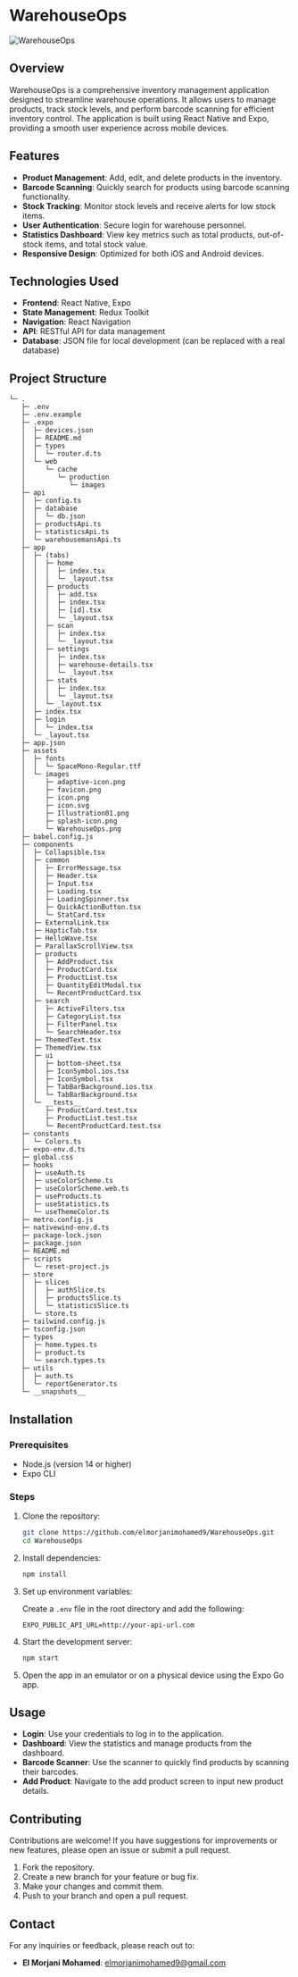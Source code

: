 # WarehouseOps

![WarehouseOps](assets/images/WarehouseOps.jpg)

## Overview

WarehouseOps is a comprehensive inventory management application designed to streamline warehouse operations. It allows users to manage products, track stock levels, and perform barcode scanning for efficient inventory control. The application is built using React Native and Expo, providing a smooth user experience across mobile devices.

## Features

- **Product Management**: Add, edit, and delete products in the inventory.
- **Barcode Scanning**: Quickly search for products using barcode scanning functionality.
- **Stock Tracking**: Monitor stock levels and receive alerts for low stock items.
- **User Authentication**: Secure login for warehouse personnel.
- **Statistics Dashboard**: View key metrics such as total products, out-of-stock items, and total stock value.
- **Responsive Design**: Optimized for both iOS and Android devices.

## Technologies Used

- **Frontend**: React Native, Expo
- **State Management**: Redux Toolkit
- **Navigation**: React Navigation
- **API**: RESTful API for data management
- **Database**: JSON file for local development (can be replaced with a real database)

## Project Structure

```
└─ .
   ├─ .env
   ├─ .env.example
   ├─ .expo
   │  ├─ devices.json
   │  ├─ README.md
   │  ├─ types
   │  │  └─ router.d.ts
   │  └─ web
   │     └─ cache
   │        └─ production
   │           └─ images
   ├─ api
   │  ├─ config.ts
   │  ├─ database
   │  │  └─ db.json
   │  ├─ productsApi.ts
   │  ├─ statisticsApi.ts
   │  └─ warehousemansApi.ts
   ├─ app
   │  ├─ (tabs)
   │  │  ├─ home
   │  │  │  ├─ index.tsx
   │  │  │  └─ _layout.tsx
   │  │  ├─ products
   │  │  │  ├─ add.tsx
   │  │  │  ├─ index.tsx
   │  │  │  ├─ [id].tsx
   │  │  │  └─ _layout.tsx
   │  │  ├─ scan
   │  │  │  ├─ index.tsx
   │  │  │  └─ _layout.tsx
   │  │  ├─ settings
   │  │  │  ├─ index.tsx
   │  │  │  ├─ warehouse-details.tsx
   │  │  │  └─ _layout.tsx
   │  │  ├─ stats
   │  │  │  ├─ index.tsx
   │  │  │  └─ _layout.tsx
   │  │  └─ _layout.tsx
   │  ├─ index.tsx
   │  ├─ login
   │  │  └─ index.tsx
   │  └─ _layout.tsx
   ├─ app.json
   ├─ assets
   │  ├─ fonts
   │  │  └─ SpaceMono-Regular.ttf
   │  └─ images
   │     ├─ adaptive-icon.png
   │     ├─ favicon.png
   │     ├─ icon.png
   │     ├─ icon.svg
   │     ├─ Illustration01.png
   │     ├─ splash-icon.png
   │     └─ WarehouseOps.png
   ├─ babel.config.js
   ├─ components
   │  ├─ Collapsible.tsx
   │  ├─ common
   │  │  ├─ ErrorMessage.tsx
   │  │  ├─ Header.tsx
   │  │  ├─ Input.tsx
   │  │  ├─ Loading.tsx
   │  │  ├─ LoadingSpinner.tsx
   │  │  ├─ QuickActionButton.tsx
   │  │  └─ StatCard.tsx
   │  ├─ ExternalLink.tsx
   │  ├─ HapticTab.tsx
   │  ├─ HelloWave.tsx
   │  ├─ ParallaxScrollView.tsx
   │  ├─ products
   │  │  ├─ AddProduct.tsx
   │  │  ├─ ProductCard.tsx
   │  │  ├─ ProductList.tsx
   │  │  ├─ QuantityEditModal.tsx
   │  │  └─ RecentProductCard.tsx
   │  ├─ search
   │  │  ├─ ActiveFilters.tsx
   │  │  ├─ CategoryList.tsx
   │  │  ├─ FilterPanel.tsx
   │  │  └─ SearchHeader.tsx
   │  ├─ ThemedText.tsx
   │  ├─ ThemedView.tsx
   │  ├─ ui
   │  │  ├─ bottom-sheet.tsx
   │  │  ├─ IconSymbol.ios.tsx
   │  │  ├─ IconSymbol.tsx
   │  │  ├─ TabBarBackground.ios.tsx
   │  │  └─ TabBarBackground.tsx
   │  └─ __tests__
   │     ├─ ProductCard.test.tsx
   │     ├─ ProductList.test.tsx
   │     └─ RecentProductCard.test.tsx
   ├─ constants
   │  └─ Colors.ts
   ├─ expo-env.d.ts
   ├─ global.css
   ├─ hooks
   │  ├─ useAuth.ts
   │  ├─ useColorScheme.ts
   │  ├─ useColorScheme.web.ts
   │  ├─ useProducts.ts
   │  ├─ useStatistics.ts
   │  └─ useThemeColor.ts
   ├─ metro.config.js
   ├─ nativewind-env.d.ts
   ├─ package-lock.json
   ├─ package.json
   ├─ README.md
   ├─ scripts
   │  └─ reset-project.js
   ├─ store
   │  ├─ slices
   │  │  ├─ authSlice.ts
   │  │  ├─ productsSlice.ts
   │  │  └─ statisticsSlice.ts
   │  └─ store.ts
   ├─ tailwind.config.js
   ├─ tsconfig.json
   ├─ types
   │  ├─ home.types.ts
   │  ├─ product.ts
   │  └─ search.types.ts
   ├─ utils
   │  ├─ auth.ts
   │  └─ reportGenerator.ts
   └─ __snapshots__
```

## Installation

### Prerequisites

- Node.js (version 14 or higher)
- Expo CLI

### Steps

1. Clone the repository:

   ```bash
   git clone https://github.com/elmorjanimohamed9/WarehouseOps.git
   cd WarehouseOps
   ```

2. Install dependencies:

   ```bash
   npm install
   ```

3. Set up environment variables:

   Create a `.env` file in the root directory and add the following:

   ```
   EXPO_PUBLIC_API_URL=http://your-api-url.com
   ```

4. Start the development server:

   ```bash
   npm start
   ```

5. Open the app in an emulator or on a physical device using the Expo Go app.

## Usage

- **Login**: Use your credentials to log in to the application.
- **Dashboard**: View the statistics and manage products from the dashboard.
- **Barcode Scanner**: Use the scanner to quickly find products by scanning their barcodes.
- **Add Product**: Navigate to the add product screen to input new product details.

## Contributing

Contributions are welcome! If you have suggestions for improvements or new features, please open an issue or submit a pull request.

1. Fork the repository.
2. Create a new branch for your feature or bug fix.
3. Make your changes and commit them.
4. Push to your branch and open a pull request.

## Contact

For any inquiries or feedback, please reach out to:

- **El Morjani Mohamed**: [elmorjanimohamed9@gmail.com](mailto:elmorjanimohamed9@gmail.com)
